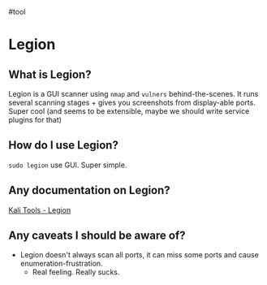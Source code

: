 #tool

# Legion
## What is Legion?
Legion is a GUI scanner using `nmap` and `vulners` behind-the-scenes. It runs several scanning stages + gives you screenshots from display-able ports. Super cool (and seems to be extensible, maybe we should write service plugins for that)

## How do I use Legion?
`sudo legion`
use GUI. Super simple.

## Any documentation on Legion?
[Kali Tools - Legion](https://www.kali.org/tools/legion/)


## Any caveats I should be aware of?
* Legion doesn't always scan all ports, it can miss some ports and cause enumeration-frustration.
	* Real feeling. Really sucks.